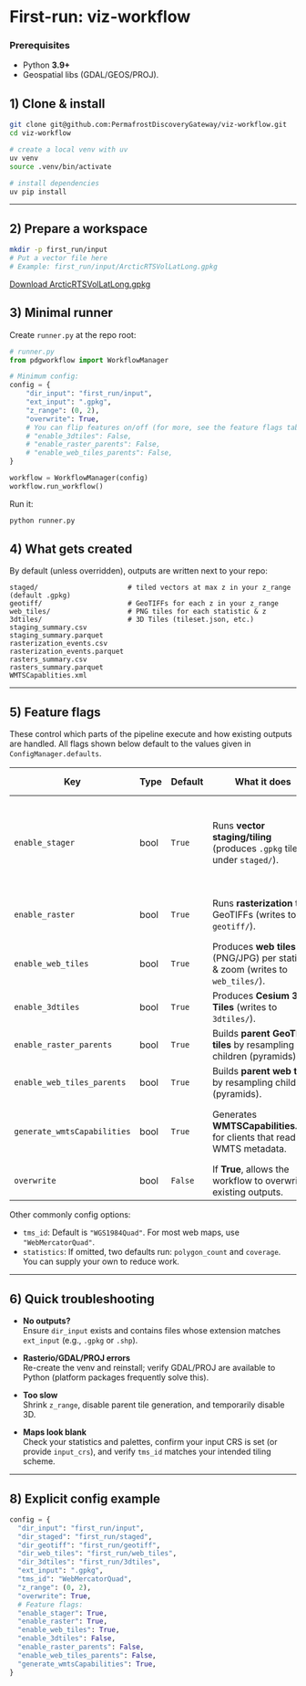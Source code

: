 # First-run: viz-workflow 

### Prerequisites
- Python **3.9+**
- Geospatial libs (GDAL/GEOS/PROJ).

## 1) Clone & install

```bash
git clone git@github.com:PermafrostDiscoveryGateway/viz-workflow.git
cd viz-workflow

# create a local venv with uv
uv venv
source .venv/bin/activate

# install dependencies
uv pip install
```

---

## 2) Prepare a workspace

```bash
mkdir -p first_run/input
# Put a vector file here
# Example: first_run/input/ArcticRTSVolLatLong.gpkg
```
[Download ArcticRTSVolLatLong.gpkg]()

## 3) Minimal runner

Create `runner.py` at the repo root:

```python
# runner.py
from pdgworkflow import WorkflowManager

# Minimum config:
config = {
    "dir_input": "first_run/input",
    "ext_input": ".gpkg", 
    "z_range": (0, 2), 
    "overwrite": True, 
    # You can flip features on/off (for more, see the feature flags table below)
    # "enable_3dtiles": False,
    # "enable_raster_parents": False,
    # "enable_web_tiles_parents": False,
}

workflow = WorkflowManager(config)
workflow.run_workflow()

```

Run it:

```bash
python runner.py
```
## 4) What gets created

By default (unless overridden), outputs are written next to your repo:

```
staged/                      # tiled vectors at max z in your z_range (default .gpkg)
geotiff/                     # GeoTIFFs for each z in your z_range
web_tiles/                   # PNG tiles for each statistic & z
3dtiles/                     # 3D Tiles (tileset.json, etc.)
staging_summary.csv
staging_summary.parquet
rasterization_events.csv
rasterization_events.parquet
rasters_summary.csv
rasters_summary.parquet
WMTSCapablities.xml
```
---

## 5) Feature flags

These control which parts of the pipeline execute and how existing outputs are handled. All flags shown below default to the values given in `ConfigManager.defaults`.

| Key                         | Type  | Default | What it does                                                                                           | When to change it |
|------------------------------|-------|----------|---------------------------------------------------------------------------------------------------------|-------------------|
| `enable_stager`              | bool  | `True`   | Runs **vector staging/tiling** (produces `.gpkg` tiles under `staged/`).                                | Turn **off** if you already staged and only want to rasterize or build web tiles. |
| `enable_raster`              | bool  | `True`   | Runs **rasterization** to GeoTIFFs (writes to `geotiff/`).                                              | Turn **off** for a vectors-only run. |
| `enable_web_tiles`           | bool  | `True`   | Produces **web tiles** (PNG/JPG) per statistic & zoom (writes to `web_tiles/`).                         | Turn **off** for GeoTIFF-only runs. |
| `enable_3dtiles`             | bool  | `True`   | Produces **Cesium 3D Tiles** (writes to `3dtiles/`).                                                    | Turn **off** to skip 3D on day one. |
| `enable_raster_parents`      | bool  | `True`   | Builds **parent GeoTIFF tiles** by resampling children (pyramids).                                      | Turn **off** to speed up early tests. |
| `enable_web_tiles_parents`   | bool  | `True`   | Builds **parent web tiles** by resampling children (pyramids).                                          | Turn **off** to speed up early tests. |
| `generate_wmtsCapabilities`  | bool  | `True`   | Generates **WMTSCapabilities.xml** for clients that read WMTS metadata.                                 | Turn **off** if you don’t need capabilities yet. |
| `overwrite`                  | bool  | `False`  | If **True**, allows the workflow to overwrite existing outputs.                                         | Set **True** while iterating. |


Other commonly config options:

- `tms_id`: Default is `"WGS1984Quad"`. For most web maps, use `"WebMercatorQuad"`.
- `statistics`: If omitted, two defaults run: `polygon_count` and `coverage`. You can supply your own to reduce work.

---

## 6) Quick troubleshooting

- **No outputs?**  
  Ensure `dir_input` exists and contains files whose extension matches `ext_input` (e.g., `.gpkg` or `.shp`).

- **Rasterio/GDAL/PROJ errors**  
  Re-create the venv and reinstall; verify GDAL/PROJ are available to Python (platform packages frequently solve this).

- **Too slow**  
  Shrink `z_range`, disable parent tile generation, and temporarily disable 3D.

- **Maps look blank**  
  Check your statistics and palettes, confirm your input CRS is set (or provide `input_crs`), and verify `tms_id` matches your intended tiling scheme.

---

## 8) Explicit config example

```python
config = {
  "dir_input": "first_run/input",
  "dir_staged": "first_run/staged",
  "dir_geotiff": "first_run/geotiff",
  "dir_web_tiles": "first_run/web_tiles",
  "dir_3dtiles": "first_run/3dtiles",
  "ext_input": ".gpkg",
  "tms_id": "WebMercatorQuad", 
  "z_range": (0, 2),
  "overwrite": True,
  # Feature flags:
  "enable_stager": True,
  "enable_raster": True,
  "enable_web_tiles": True,
  "enable_3dtiles": False,  
  "enable_raster_parents": False,
  "enable_web_tiles_parents": False,
  "generate_wmtsCapabilities": True,
}
```
